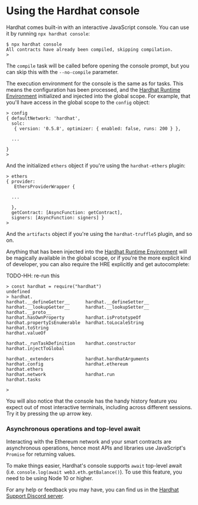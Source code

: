 # Using the Hardhat console

Hardhat comes built-in with an interactive JavaScript console. You can use it by running `npx hardhat console`:
```
$ npx hardhat console
All contracts have already been compiled, skipping compilation.
>
```

The `compile` task will be called before opening the console prompt, but you can skip this with the `--no-compile` parameter.

The execution environment for the console is the same as for tasks. This means the configuration has been processed, and the [Hardhat Runtime Environment] initialized and injected into the global scope. For example, that you'll have access in the global scope to the `config` object:
```
> config
{ defaultNetwork: 'hardhat',
  solc:
   { version: '0.5.8', optimizer: { enabled: false, runs: 200 } },
  
  ...
 
}
>
```

And the initialized `ethers` object if you're using the `hardhat-ethers` plugin:
```
> ethers
{ provider:
   EthersProviderWrapper {
       
  ...

  },
  getContract: [AsyncFunction: getContract],
  signers: [AsyncFunction: signers] }
>
```

And the `artifacts` object if you're using the `hardhat-truffle5` plugin, and so on. 

Anything that has been injected into the [Hardhat Runtime Environment] will be magically available in the global scope, or if you're the more explicit kind of developer, you can also require the HRE explicitly and get autocomplete:

TODO-HH: re-run this

```
> const hardhat = require("hardhat")
undefined
> hardhat.
hardhat.__defineGetter__      hardhat.__defineSetter__      hardhat.__lookupGetter__      hardhat.__lookupSetter__      hardhat.__proto__
hardhat.hasOwnProperty        hardhat.isPrototypeOf         hardhat.propertyIsEnumerable  hardhat.toLocaleString        hardhat.toString
hardhat.valueOf

hardhat._runTaskDefinition    hardhat.constructor           hardhat.injectToGlobal

hardhat._extenders            hardhat.hardhatArguments      hardhat.config                hardhat.ethereum              hardhat.ethers
hardhat.network               hardhat.run                   hardhat.tasks

>
```

You will also notice that the console has the handy history feature you expect out of most interactive terminals, including across different sessions. Try it by pressing the up arrow key.

### Asynchronous operations and top-level await

Interacting with the Ethereum network and your smart contracts are asynchronous operations, hence most APIs and libraries
use JavaScript's `Promise` for returning values.   

To make things easier, Hardhat's console supports `await` top-level await (i.e. `console.log(await web3.eth.getBalance()`). To use this feature, you need to be using Node 10 or higher.

For any help or feedback you may have, you can find us in the [Hardhat Support Discord server](https://hardhat.org/discord).

[Hardhat Runtime Environment]: ../advanced/hardhat-runtime-environment.md
